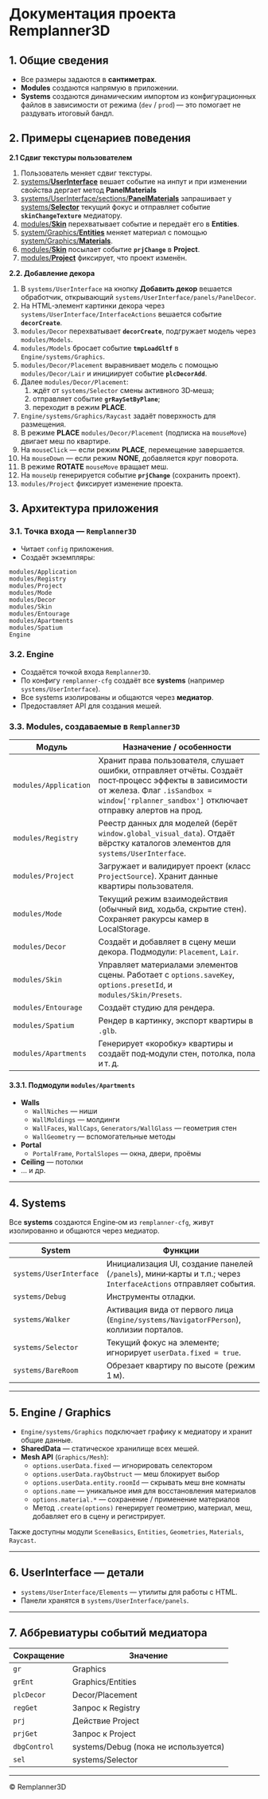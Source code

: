 # Документация проекта **Remplanner3D**

## 1. Общие сведения

- Все размеры задаются в **сантиметрах**.
- **Modules** создаются напрямую в приложении.
- **Systems** создаются динамическим импортом из конфигурационных файлов в зависимости от режима (`dev` / `prod`) — это помогает не раздувать итоговый бандл.

## 2. Примеры сценариев поведения

**2.1 Сдвиг текстуры пользователем**

1. Пользователь меняет сдвиг текстуры.
1. [systems/**UserInterface**](https://gitlab.com/remplanner/visual/-/blob/master/js/3d/src/systems/UserInterface/UserInterface.js?ref_type=heads) вешает событие на инпут и при изменении свойства дергает метод **PanelMaterials**  
1. [systems/UserInterface/sections/**PanelMaterials**](https://gitlab.com/remplanner/visual/-/blob/master/js/3d/src/systems/UserInterface/sections/PanelMaterials.js?ref_type=heads) запрашивает у [systems/**Selector**](https://gitlab.com/remplanner/visual/-/blob/master/js/3d/src/systems/Selector/Selector.js?ref_type=heads) текущий фокус и отправляет событие **`skinChangeTexture`** медиатору.
1. [modules/**Skin**](https://gitlab.com/remplanner/visual/-/blob/master/js/3d/src/modules/Skin/Skin.js?ref_type=heads) перехватывает событие и передаёт его в **Entities**.
1. [system/Graphics/**Entities**](https://gitlab.com/remplanner/visual/-/blob/master/js/3d/src/Engine/systems/Graphics/Entities.js?ref_type=heads) меняет материал с помощью [system/Graphics/**Materials**](https://gitlab.com/remplanner/visual/-/blob/master/js/3d/src/Engine/systems/Graphics/Materials.js?ref_type=heads).
1. [modules/**Skin**](https://gitlab.com/remplanner/visual/-/blob/master/js/3d/src/modules/Skin/Skin.js?ref_type=heads) посылает событие **`prjChange`** в **Project**.
1. [modules/**Project**](https://gitlab.com/remplanner/visual/-/blob/master/js/3d/src/modules/Project/Project.js?ref_type=heads) фиксирует, что проект изменён.

**2.2. Добавление декора**

1. В `systems/UserInterface` на кнопку **Добавить декор** вешается обработчик, открывающий `systems/UserInterface/panels/PanelDecor`.
1. На HTML‑элемент картинки декора через `systems/UserInterface/InterfaceActions` вешается событие **`decorCreate`**.
1. `modules/Decor` перехватывает **`decorCreate`**, подгружает модель через `modules/Models`.
1. `modules/Models` бросает событие **`tmpLoadGltf`** в `Engine/systems/Graphics`.
1. `modules/Decor/Placement` выравнивает модель с помощью `modules/Decor/Lair` и инициирует событие **`plcDecorAdd`**.
1. Далее `modules/Decor/Placement`:
   1. ждёт от `systems/Selector` смены активного 3D‑меша;
   1. отправляет событие **`grRaySetByPlane`**;
   1. переходит в режим **PLACE**.
1. `Engine/systems/Graphics/Raycast` задаёт поверхность для размещения.
1. В режиме **PLACE** `modules/Decor/Placement` (подписка на `mouseMove`) двигает меш по квартире.
1. На `mouseClick` — если режим **PLACE**, перемещение завершается.
1. На `mouseDown` — если режим **NONE**, добавляется круг поворота.
1. В режиме **ROTATE** `mouseMove` вращает меш.
1. На `mouseUp` генерируется событие **`prjChange`** (сохранить проект).
1. `modules/Project` фиксирует изменение проекта.

## 3. Архитектура приложения

### 3.1. Точка входа — `Remplanner3D`

- Читает `config` приложения.
- Создаёт экземпляры:

```
modules/Application
modules/Registry
modules/Project
modules/Mode
modules/Decor
modules/Skin
modules/Entourage
modules/Apartments
modules/Spatium
Engine
```

### 3.2. **Engine**

- Создаётся точкой входа `Remplanner3D`.
- По конфигу `remplanner-cfg` создаёт все **systems** (например `systems/UserInterface`).
- Все systems изолированы и общаются через **медиатор**.
- Предоставляет API для создания мешей.

### 3.3. **Modules**, создаваемые в `Remplanner3D`

| Модуль | Назначение / особенности |
|--------|-------------------------|
| `modules/Application` | Хранит права пользователя, слушает ошибки, отправляет отчёты. Создаёт пост‑процесс эффекты в зависимости от железа. Флаг `.isSandbox = window['rplanner_sandbox']` отключает отправку алертов на прод. |
| `modules/Registry` | Реестр данных для моделей (берёт `window.global_visual_data`). Отдаёт вёрстку каталогов элементов для `systems/UserInterface`. |
| `modules/Project` | Загружает и валидирует проект (класс `ProjectSource`). Хранит данные квартиры пользователя. |
| `modules/Mode` | Текущий режим взаимодействия (обычный вид, ходьба, скрытие стен). Сохраняет ракурсы камер в LocalStorage. |
| `modules/Decor` | Создаёт и добавляет в сцену меши декора. Подмодули: `Placement`, `Lair`. |
| `modules/Skin` | Управляет материалами элементов сцены. Работает с `options.saveKey`, `options.presetId`, и `modules/Skin/Presets`. |
| `modules/Entourage` | Создаёт студию для рендера. |
| `modules/Spatium` | Рендер в картинку, экспорт квартиры в `.glb`. |
| `modules/Apartments` | Генерирует «коробку» квартиры и создаёт под‑модули стен, потолка, пола и т. д. |

#### 3.3.1. Подмодули `modules/Apartments`

- **Walls**
  - `WallNiches` — ниши
  - `WallMoldings` — молдинги
  - `WallFaces`, `WallCaps`, `Generators/WallGlass` — геометрия стен
  - `WallGeometry` — вспомогательные методы
- **Portal**
  - `PortalFrame`, `PortalSlopes` — окна, двери, проёмы
- **Ceiling** — потолки
- … и др.

---

## 4. Systems

Все **systems** создаются Engine‑ом из `remplanner-cfg`, живут изолированно и общаются через медиатор.

| System | Функции |
|--------|---------|
| `systems/UserInterface` | Инициализация UI, создание панелей (`/panels`), мини‑карты и т.п.; через `InterfaceActions` отправляет события. |
| `systems/Debug` | Инструменты отладки. |
| `systems/Walker` | Активация вида от первого лица (`Engine/systems/NavigatorFPerson`), коллизии порталов. |
| `systems/Selector` | Текущий фокус на элементе; игнорирует `userData.fixed = true`. |
| `systems/BareRoom` | Обрезает квартиру по высоте (режим 1 м). |

---

## 5. Engine / Graphics

- `Engine/systems/Graphics` подключает графику к медиатору и хранит общие данные.
- **SharedData** — статическое хранилище всех мешей.
- **Mesh API** (`Graphics/Mesh`):
  - `options.userData.fixed` — игнорировать селектором
  - `options.userData.rayObstruct` — меш блокирует выбор
  - `options.userData.entity.roomId` — скрывать меш вне комнаты
  - `options.name` — уникальное имя для восстановления материалов
  - `options.material.*` — сохранение / применение материалов
  - Метод `.create(options)` генерирует геометрию, материал, меш, добавляет его в сцену и регистрирует.

Также доступны модули `SceneBasics`, `Entities`, `Geometries`, `Materials`, `Raycast`.

---

## 6. UserInterface ― детали

- `systems/UserInterface/Elements` ― утилиты для работы с HTML.
- Панели хранятся в `systems/UserInterface/panels`.

---

## 7. Аббревиатуры событий медиатора

| Сокращение | Значение |
|------------|----------|
| `gr` | Graphics |
| `grEnt` | Graphics/Entities |
| `plcDecor` | Decor/Placement |
| `regGet` | Запрос к Registry |
| `prj` | Действие Project |
| `prjGet` | Запрос к Project |
| `dbgControl` | systems/Debug (пока не используется) |
| `sel` | systems/Selector |

---

© Remplanner3D
